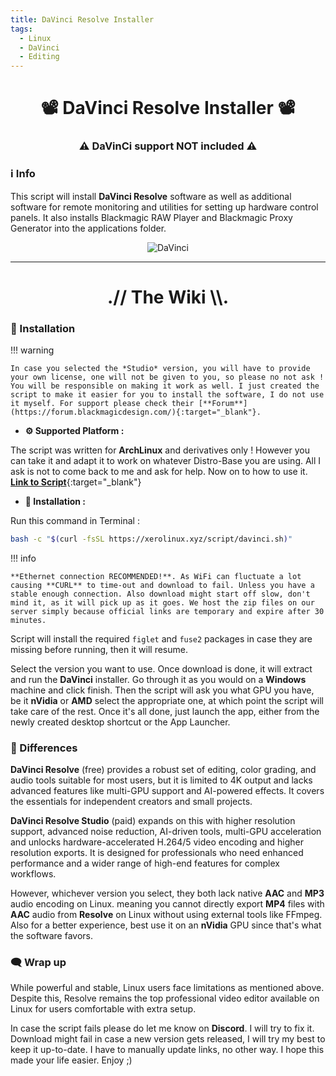 ```yaml
---
title: DaVinci Resolve Installer
tags:
  - Linux
  - DaVinci
  - Editing
---
```


<h1 align="center">📽️ DaVinci Resolve Installer 📽️</h1>
<h3 align="center">⚠️ <strong>DaVinCi support NOT included</strong> ⚠️</h3>

### ℹ️ Info

This script will install **DaVinci Resolve** software as well as additional software for remote monitoring and utilities for setting up hardware control panels. It also installs Blackmagic RAW Player and Blackmagic Proxy Generator into the applications folder.

<p align="center">
    <img src="https://i.imgur.com/Krx7xqc.png" alt="DaVinci">
</p>

---

<h1 align="center">.// The Wiki \\.</h1>

### 📜 Installation

!!! warning

    In case you selected the *Studio* version, you will have to provide your own license, one will not be given to you, so please no not ask ! You will be responsible on making it work as well. I just created the script to make it easier for you to install the software, I do not use it myself. For support please check their [**Forum**](https://forum.blackmagicdesign.com/){:target="_blank"}.
    
- **⚙️ Supported Platform :**

The script was written for **ArchLinux** and derivatives only ! However you can take it and adapt it to work on whatever Distro-Base you are using. All I ask is not to come back to me and ask for help. Now on to how to use it. [**Link to Script**](https://xerolinux.xyz/script/davinci.sh){:target="_blank"}

- **🚀 Installation :**

Run this command in Terminal :

```Bash
bash -c "$(curl -fsSL https://xerolinux.xyz/script/davinci.sh)"
```

!!! info

    **Ethernet connection RECOMMENDED!**. As WiFi can fluctuate a lot causing **CURL** to time-out and download to fail. Unless you have a stable enough connection. Also download might start off slow, don't mind it, as it will pick up as it goes. We host the zip files on our server simply because official links are temporary and expire after 30 minutes.

Script will install the required `figlet` and `fuse2` packages in case they are missing before running, then it will resume. 

Select the version you want to use. Once download is done, it will extract and run the **DaVinci** installer. Go through it as you would on a **Windows** machine and click finish. Then the script will ask you what GPU you have, be it **nVidia** or **AMD** select the appropriate one, at which point the script will take care of the rest. Once it's all done, just launch the app, either from the newly created desktop shortcut or the App Launcher.

### 🔄 Differences

**DaVinci Resolve** (free) provides a robust set of editing, color grading, and audio tools suitable for most users, but it is limited to 4K output and lacks advanced features like multi-GPU support and AI-powered effects. It covers the essentials for independent creators and small projects.

**DaVinci Resolve Studio** (paid) expands on this with higher resolution support, advanced noise reduction, AI-driven tools, multi-GPU acceleration and unlocks hardware-accelerated H.264/5 video encoding and higher resolution exports. It is designed for professionals who need enhanced performance and a wider range of high-end features for complex workflows.

However, whichever version you select, they both lack native **AAC** and **MP3** audio encoding on Linux. meaning you cannot directly export **MP4** files with **AAC** audio from **Resolve** on Linux without using external tools like FFmpeg. Also for a better experience, best use it on an **nVidia** GPU since that's what the software favors.

### 🗨️ Wrap up

While powerful and stable, Linux users face limitations as mentioned above. Despite this, Resolve remains the top professional video editor available on Linux for users comfortable with extra setup.

In case the script fails please do let me know on **Discord**. I will try to fix it. Download might fail in case a new version gets released, I will try my best to keep it up-to-date. I have to manually update links, no other way. I hope this made your life easier. Enjoy ;)
